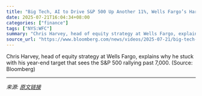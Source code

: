 ```yaml
---
title: "Big Tech, AI to Drive S&P 500 Up Another 11%, Wells Fargo’s Harvey Says"
date: 2025-07-21T16:04:34+08:00
categories: ["finance"]
tags: ["NYS:WFC"]
summary: "Chris Harvey, head of equity strategy at Wells Fargo, explains why he stuck with his year-end target that sees the S&amp;P 500 rallying past 7,000. (Source: Bloomberg)"
source_url: "https://www.bloomberg.com/news/videos/2025-07-21/big-tech-ai-to-drive-s-p-500-up-another-11-wells-fargo-s-harvey-says"
---
```


Chris Harvey, head of equity strategy at Wells Fargo, explains why he stuck with his year-end target that sees the S&amp;P 500 rallying past 7,000. (Source: Bloomberg)

---

*来源: [原文链接](https://www.bloomberg.com/news/videos/2025-07-21/big-tech-ai-to-drive-s-p-500-up-another-11-wells-fargo-s-harvey-says)*
